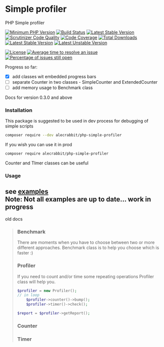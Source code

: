 # Simple profiler

PHP Simple profiler 

[![Minimum PHP Version](https://img.shields.io/badge/php-%3E%3D%207.2-8FA0BF.svg)](https://php.net/)
[![Build Status](https://travis-ci.com/alecrabbit/php-simple-profiler.svg?branch=master)](https://travis-ci.com/alecrabbit/php-simple-profiler)
[![Latest Stable Version](https://poser.pugx.org/alecrabbit/php-simple-profiler/v/stable)](https://packagist.org/packages/alecrabbit/php-simple-profiler)
[![Scrutinizer Code Quality](https://scrutinizer-ci.com/g/alecrabbit/php-simple-profiler/badges/quality-score.png?b=master)](https://scrutinizer-ci.com/g/alecrabbit/php-simple-profiler/?branch=master)
[![Code Coverage](https://scrutinizer-ci.com/g/alecrabbit/php-simple-profiler/badges/coverage.png?b=master)](https://scrutinizer-ci.com/g/alecrabbit/php-simple-profiler/?branch=master)
[![Total Downloads](https://poser.pugx.org/alecrabbit/php-simple-profiler/downloads)](https://packagist.org/packages/alecrabbit/php-simple-profiler)
[![Latest Stable Version](https://img.shields.io/packagist/v/alecrabbit/php-simple-profiler.svg)](https://packagist.org/packages/alecrabbit/php-simple-profiler)
[![Latest Unstable Version](https://poser.pugx.org/alecrabbit/php-simple-profiler/v/unstable)](https://packagist.org/packages/alecrabbit/php-simple-profiler)

[![License](https://poser.pugx.org/alecrabbit/php-simple-profiler/license)](https://packagist.org/packages/alecrabbit/php-simple-profiler)
[![Average time to resolve an issue](http://isitmaintained.com/badge/resolution/alecrabbit/php-simple-profiler.svg)](http://isitmaintained.com/project/alecrabbit/php-simple-profiler "Average time to resolve an issue")
[![Percentage of issues still open](http://isitmaintained.com/badge/open/alecrabbit/php-simple-profiler.svg)](http://isitmaintained.com/project/alecrabbit/php-simple-profiler "Percentage of issues still open")

Progress so far:
- [x] add classes wit embedded progress bars
- [ ] separate Counter in two classes - SimpleCounter and ExtendedCounter
- [ ] add memory usage to Benchmark class

Docs for version 0.3.0 and above

### Installation
This package is suggested to be used in dev process for debugging of simple scripts

```bash
composer require --dev alecrabbit/php-simple-profiler
 ```
 
 If you wish you can use it in prod
 
```bash
composer require alecrabbit/php-simple-profiler
 ```
 Counter and TImer classes can be useful
 
### Usage
see [examples](https://github.com/alecrabbit/php-simple-profiler/tree/master/examples)
<br>Note: Not all examples are up to date... work in progress 
---
old docs
> ### Benchmark
> There are moments when you have to choose between two or more different approaches. Benchmark class is to help you choose which is faster :) 
> 
> ### Profiler
> If you need to count and/or time some repeating operations Profiler class will help you.
> ```php
> $profiler = new Profiler();
> // in loop 
>     $profiler->counter()->bump();
>     $profiler->timer()->check();
> 
> $report = $profiler->getReport();
> ```
> 
> ### Counter
> 
> ### Timer
> 
> 